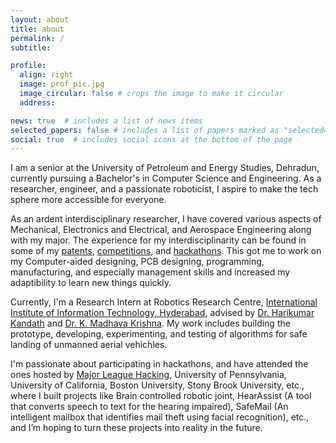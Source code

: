 ```yaml
---
layout: about
title: about
permalink: /
subtitle: 

profile:
  align: right
  image: prof_pic.jpg
  image_circular: false # crops the image to make it circular
  address: 

news: true  # includes a list of news items
selected_papers: false # includes a list of papers marked as "selected={true}"
social: true  # includes social icons at the bottom of the page
---
```


I am a senior at the University of Petroleum and Energy Studies, Dehradun, currently pursuing a Bachelor's in Computer Science and Engineering. As a researcher, engineer, and a passionate roboticist, I aspire to make the tech sphere more accessible for everyone.

As an ardent interdisciplinary researcher, I have covered various aspects of Mechanical, Electronics and Electrical, and Aerospace Engineering along with my major. The experience for my interdisciplinarity can be found in some of my <a href = "https://neeltron.github.io/publications/">patents</a>, <a href = "https://neeltron.github.io/competitions">competitions</a>, and <a href = "https://neeltron.github.io/hackathons">hackathons</a>. This got me to work on my Computer-aided designing, PCB designing, programming, manufacturing, and especially management skills and increased my adaptibility to learn new things quickly.

Currently, I'm a Research Intern at Robotics Research Centre, <a href = "https://iiit.ac.in">International Institute of Information Technology, Hyderabad</a>, advised by <a href = "https://www.iiit.ac.in/people/faculty/Harikumar/">Dr. Harikumar Kandath</a> and <a href = "https://www.iiit.ac.in/people/faculty/mkrishna/">Dr. K. Madhava Krishna</a>. My work includes building the prototype, developing, experimenting, and testing of algorithms for safe landing of unmanned aerial vehichles.

I'm passionate about participating in hackathons, and have attended the ones hosted by <a href = "https://mlh.io">Major League Hacking</a>, University of Pennsylvania, University of California, Boston University, Stony Brook University, etc., where I built projects like Brain controlled robotic joint, HearAssist (A tool that converts speech to text for the hearing impaired), SafeMail (An intelligent mailbox that identifies mail theft using facial recognition), etc., and I’m hoping to turn these projects into reality in the future.
